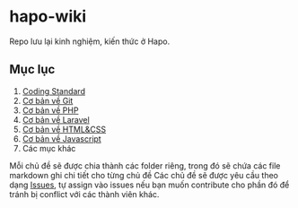 # hapo-wiki

Repo lưu lại kinh nghiệm, kiến thức ở Hapo. 

## Mục lục
1. [Coding Standard](coding-standard.md) 
2. [Cơ bản về Git](git.md)
2. [Cơ bản về PHP](php.md)
3. [Cơ bản về Laravel](laravel.md) 
4. [Cơ bản về HTML&CSS](css.md)
5. [Cơ bản về Javascript](javascript.md) 
6. Các mục khác

Mỗi chủ đề sẽ được chia thành các folder riêng, trong đó sẽ chứa các file markdown ghi chi tiết cho từng chủ đề
Các chủ đề sẽ được yêu cầu theo dạng [Issues](https://github.com/haposoft/wiki/issues), tự assign vào issues nếu bạn muốn contribute cho phần đó để tránh bị conflict với các thành viên khác. 
